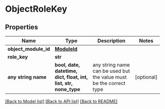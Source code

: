 # ObjectRoleKey


## Properties
Name | Type | Description | Notes
------------ | ------------- | ------------- | -------------
**object_module_id** | [**ModuleId**](ModuleId.md) |  | 
**role_key** | **str** |  | 
**any string name** | **bool, date, datetime, dict, float, int, list, str, none_type** | any string name can be used but the value must be the correct type | [optional]

[[Back to Model list]](../README.md#documentation-for-models) [[Back to API list]](../README.md#documentation-for-api-endpoints) [[Back to README]](../README.md)


